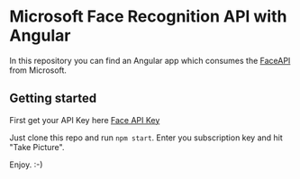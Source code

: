 # Microsoft Face Recognition API with Angular

In this repository you can find an Angular app which consumes the [FaceAPI](https://azure.microsoft.com/en-us/services/cognitive-services/face/) from Microsoft.

## Getting started 

First get your API Key here [Face API Key](https://azure.microsoft.com/en-us/try/cognitive-services/?api=face-api)

Just clone this repo and run `npm start`. Enter you subscription key and hit "Take Picture".

Enjoy. :-)